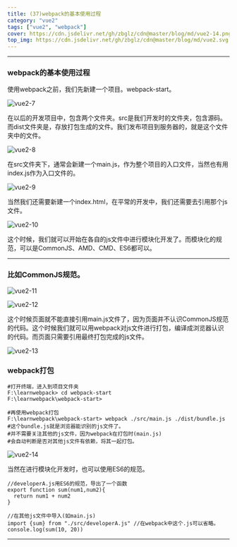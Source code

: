 ```yaml
---
title: (37)webpack的基本使用过程
category: "vue2"
tags: ["vue2", "webpack"]
cover: https://cdn.jsdelivr.net/gh/zbglz/cdn@master/blog/md/vue2-14.png
top_img: https://cdn.jsdelivr.net/gh/zbglz/cdn@master/blog/md/vue2.svg
---
```


***

### webpack的基本使用过程

使用webpack之前，我们先新建一个项目。webpack-start。

![vue2-7](https://cdn.jsdelivr.net/gh/zbglz/cdn@master/blog/md/vue2-7.png)

在以后的开发项目中，包含两个文件夹。src是我们开发时的文件夹，包含源码。而dist文件夹是，存放打包生成的文件。我们发布项目到服务器的，就是这个文件夹中的文件。

![vue2-8](https://cdn.jsdelivr.net/gh/zbglz/cdn@master/blog/md/vue2-8.png)

在src文件夹下，通常会新建一个main.js，作为整个项目的入口文件，当然也有用index.js作为入口文件的。

![vue2-9](https://cdn.jsdelivr.net/gh/zbglz/cdn@master/blog/md/vue2-9.png)

当然我们还需要新建一个index.html，在平常的开发中，我们还需要去引用那个js文件。

![vue2-10](https://cdn.jsdelivr.net/gh/zbglz/cdn@master/blog/md/vue2-10.png)

这个时候，我们就可以开始在各自的js文件中进行模块化开发了。而模块化的规范，可以是CommonJS、AMD、CMD、ES6都可以。

***

### 比如CommonJS规范。

![vue2-11](https://cdn.jsdelivr.net/gh/zbglz/cdn@master/blog/md/vue2-11.png)

![vue2-12](https://cdn.jsdelivr.net/gh/zbglz/cdn@master/blog/md/vue2-12.png)

这个时候页面就不能直接引用main.js文件了，因为页面并不认识CommonJS规范的代码。这个时候我们就可以用webpack对js文件进行打包，编译成浏览器认识的代码。而页面只需要引用最终打包完成的js文件。

![vue2-13](https://cdn.jsdelivr.net/gh/zbglz/cdn@master/blog/md/vue2-13.png)

### webpack打包


    #打开终端，进入到项目文件夹
    F:\learnwebpack> cd webpack-start
    F:\learnwebpack\webpack-start> 
    
    #再使用webpack打包
    F:\learnwebpack\webpack-start> webpack ./src/main.js ./dist/bundle.js
    #这个bundle.js就是浏览器能识别的js文件了。
    #并不需要关注其他的js文件，因为webpack在打包时(main.js)
    #会自动判断是否对其他js文件有依赖，将其一起打包。


![vue2-14](https://cdn.jsdelivr.net/gh/zbglz/cdn@master/blog/md/vue2-14.png)

当然在进行模块化开发时，也可以使用ES6的规范。


    //developerA.js用ES6的规范，导出了一个函数
    export function sum(num1,num2){
      return num1 + num2
    }
    
    //在其他js文件中导入(如main.js)
    import {sum} from "./src/developerA.js" //在webpack中这个.js可以省略。
    console.log(sum(10, 20))


***